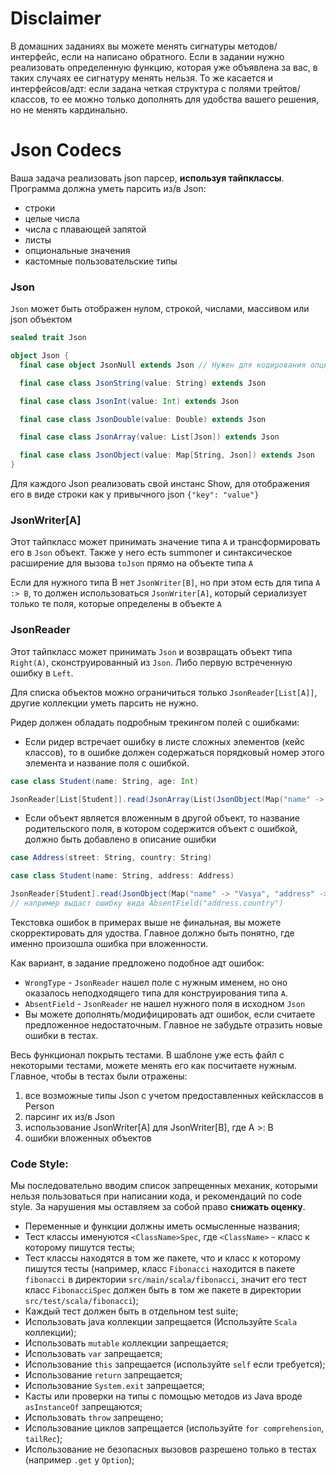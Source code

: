 # Disclaimer

В домашних заданиях вы можете менять сигнатуры методов/интерфейс, если на написано обратного. Если в задании нужно
реализовать определенную функцию, которая уже объявлена за вас, в таких случаях ее сигнатуру менять нельзя. То же
касается и интерфейсов/адт: если задана четкая структура с полями трейтов/классов, то ее можно только дополнять для
удобства вашего решения, но не менять кардинально.

# Json Codecs

Ваша задача реализовать json парсер, <b>используя тайпклассы</b>.
Программа должна уметь парсить из/в Json:

* строки
* целые числа
* числа с плавающей запятой
* листы
* опциональные значения
* кастомные пользовательские типы

### Json

`Json` может быть отображен нулом, строкой, числами, массивом или json объектом

```scala
sealed trait Json

object Json {
  final case object JsonNull extends Json // Нужен для кодирования опциональных полей

  final case class JsonString(value: String) extends Json

  final case class JsonInt(value: Int) extends Json

  final case class JsonDouble(value: Double) extends Json

  final case class JsonArray(value: List[Json]) extends Json

  final case class JsonObject(value: Map[String, Json]) extends Json
}
```

Для каждого Json реализовать свой инстанс Show, для отображения его в виде строки как у привычного
json `{"key": "value"}`

### JsonWriter[A]

Этот тайпкласс может принимать значение типа `А` и трансформировать его в `Json` объект.
Также у него есть summoner и синтаксическое расширение для вызова `toJson` прямо на объекте типа `А`

Если для нужного типа B нет `JsonWriter[B]`, но при этом есть для типа `A :> B`, то должен
использоваться `JsonWriter[A]`, который сериализует только те поля, которые определены в объекте `A`

### JsonReader

Этот тайпкласс может принимать `Json` и возвращать объект типа `Right(А)`, сконструированный из `Json`. Либо первую
встреченную ошибку в `Left`.

Для списка объектов можно ограничиться только `JsonReader[List[A]]`, другие коллекции уметь парсить не нужно.

Ридер должен обладать подробным трекингом полей с ошибками:

- Если ридер встречает ошибку в листе сложных элементов (кейс классов), то в ошибке должен содержаться порядковый номер
  этого элемента и название поля с ошибкой.

```scala
case class Student(name: String, age: Int)

JsonReader[List[Student]].read(JsonArray(List(JsonObject(Map("name" -> "Vasya"))))) // выдаст ошибку вида AbsentField("[0].age")
```

- Если объект является вложенным в другой объект, то название родительского поля, в котором содержится объект с ошибкой,
  должно быть добавлено в описание ошибки

```scala
case Address(street: String, country: String)

case class Student(name: String, address: Address)

JsonReader[Student].read(JsonObject(Map("name" -> "Vasya", "address" -> JsonObject("street" -> "street"))))
// например выдаст ошибку вида AbsentField("address.country")
```

Текстовка ошибок в примерах выше не финальная, вы можете скорректировать для удоства. Главное должно быть понятно, где
именно произошла ошибка при вложенности.

Как вариант, в задание предложено подобное адт ошибок:

* `WrongType` - `JsonReader` нашел поле с нужным именем, но оно оказалось неподходящего типа для конструирования
  типа `А`.
* `AbsentField` - `JsonReader` не нашел нужного поля в исходном `Json`
* Вы можете дополнять/модифицировать адт ошибок, если считаете предложенное недостаточным. Главное не забудьте отразить
  новые ошибки в тестах.

Весь функционал покрыть тестами. В шаблоне уже есть файл с некоторыми тестами, можете менять его как посчитаете нужным.
Главное, чтобы в тестах были отражены:

1. все возможные типы Json c учетом предоставленных кейсклассов в Person
2. парсинг их из/в Json
3. использование JsonWriter[A] для JsonWriter[B], где A >: B
4. ошибки вложенных объектов

### Code Style:

Мы последовательно вводим список запрещенных механик, которыми нельзя пользоваться при написании кода, и рекомендаций по
code style. За нарушения мы оставляем за собой право **снижать оценку**.

* Переменные и функции должны иметь осмысленные названия;
* Тест классы именуются `<ClassName>Spec`, где `<ClassName>` - класс к которому пишутся тесты;
* Тест классы находятся в том же пакете, что и класс к которому пишутся тесты (например, класс `Fibonacci` находится в
  пакете `fibonacci` в директории `src/main/scala/fibonacci`, значит его тест класс `FibonacciSpec` должен быть в том же
  пакете в директории `src/test/scala/fibonacci`);
* Каждый тест должен быть в отдельном test suite;
* Использовать java коллекции запрещается (Используйте `Scala` коллекции);
* Использовать `mutable` коллекции запрещается;
* Использовать `var` запрещается;
* Использование `this` запрещается (используйте `self` если требуется);
* Использование `return` запрещается;
* Использование `System.exit` запрещается;
* Касты или проверки на типы с помощью методов из Java вроде `asInstanceOf` запрещаются;
* Использовать `throw` запрещено;
* Использование циклов запрещается (используйте `for comprehension`, `tailRec`);
* Использование не безопасных вызовов разрешено только в тестах (например `.get` у `Option`);
